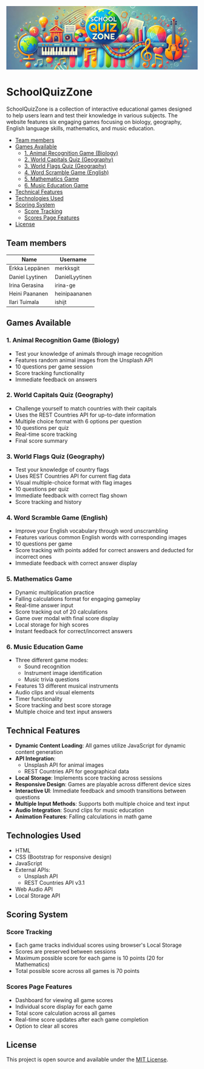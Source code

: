 ﻿![banner](./images/banner.jpeg)

# SchoolQuizZone

SchoolQuizZone is a collection of interactive educational games designed to help users learn and test their knowledge in various subjects. The website features six engaging games focusing on biology, geography, English language skills, mathematics, and music education.

<!-- vim-markdown-toc GFM -->

* [Team members](#team-members)
* [Games Available](#games-available)
    * [1. Animal Recognition Game (Biology)](#1-animal-recognition-game-biology)
    * [2. World Capitals Quiz (Geography)](#2-world-capitals-quiz-geography)
    * [3. World Flags Quiz (Geography)](#3-world-flags-quiz-geography)
    * [4. Word Scramble Game (English)](#4-word-scramble-game-english)
    * [5. Mathematics Game](#5-mathematics-game)
    * [6. Music Education Game](#6-music-education-game)
* [Technical Features](#technical-features)
* [Technologies Used](#technologies-used)
* [Scoring System](#scoring-system)
    * [Score Tracking](#score-tracking)
    * [Scores Page Features](#scores-page-features)
* [License](#license)

<!-- vim-markdown-toc -->

## Team members

| Name            | Username       |
| --------------- | -------------- |
| Erkka Leppänen  | merkksgit      |
| Daniel Lyytinen | DanielLyytinen |
| Irina Gerasina  | irina-ge       |
| Heini Paananen  | heinipaananen  |
| Ilari Tuimala   | ishijt         |

## Games Available

### 1. Animal Recognition Game (Biology)

- Test your knowledge of animals through image recognition
- Features random animal images from the Unsplash API
- 10 questions per game session
- Score tracking functionality
- Immediate feedback on answers

### 2. World Capitals Quiz (Geography)

- Challenge yourself to match countries with their capitals
- Uses the REST Countries API for up-to-date information
- Multiple choice format with 6 options per question
- 10 questions per quiz
- Real-time score tracking
- Final score summary

### 3. World Flags Quiz (Geography)

- Test your knowledge of country flags
- Uses REST Countries API for current flag data
- Visual multiple-choice format with flag images
- 10 questions per quiz
- Immediate feedback with correct flag shown
- Score tracking and history

### 4. Word Scramble Game (English)

- Improve your English vocabulary through word unscrambling
- Features various common English words with corresponding images
- 10 questions per game
- Score tracking with points added for correct answers and deducted for incorrect ones
- Immediate feedback with correct answer display

### 5. Mathematics Game

- Dynamic multiplication practice
- Falling calculations format for engaging gameplay
- Real-time answer input
- Score tracking out of 20 calculations
- Game over modal with final score display
- Local storage for high scores
- Instant feedback for correct/incorrect answers

### 6. Music Education Game

- Three different game modes:
  - Sound recognition
  - Instrument image identification
  - Music trivia questions
- Features 13 different musical instruments
- Audio clips and visual elements
- Timer functionality
- Score tracking and best score storage
- Multiple choice and text input answers

## Technical Features

- **Dynamic Content Loading**: All games utilize JavaScript for dynamic content generation
- **API Integration**:
  - Unsplash API for animal images
  - REST Countries API for geographical data
- **Local Storage**: Implements score tracking across sessions
- **Responsive Design**: Games are playable across different device sizes
- **Interactive UI**: Immediate feedback and smooth transitions between questions
- **Multiple Input Methods**: Supports both multiple choice and text input
- **Audio Integration**: Sound clips for music education
- **Animation Features**: Falling calculations in math game

## Technologies Used

- HTML
- CSS (Bootstrap for responsive design)
- JavaScript
- External APIs:
  - Unsplash API
  - REST Countries API v3.1
- Web Audio API
- Local Storage API

## Scoring System

### Score Tracking

- Each game tracks individual scores using browser's Local Storage
- Scores are preserved between sessions
- Maximum possible score for each game is 10 points (20 for Mathematics)
- Total possible score across all games is 70 points

### Scores Page Features

- Dashboard for viewing all game scores
- Individual score display for each game
- Total score calculation across all games
- Real-time score updates after each game completion
- Option to clear all scores

## License

This project is open source and available under the [MIT License](https://mit-license.org/).
